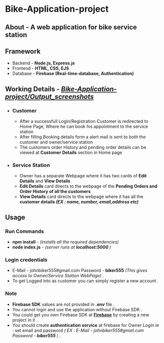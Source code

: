# Bike-Application-project
## About - A web application for bike service station
## Framework
  * Backend  - **Node.js, Express.js** 
  * Frontend - **HTML, CSS, EJS**
  * Database - **Firebase (Real-time-database, Authentication)**
## Working Details - _[Bike-Application-project/Output_screenshots](https://github.com/JacksonStuwart/Bike-Application-project/blob/master/Output_screenshots/)_
 * ### Customer
    * After a successfull Login/Registration Customer is redirected to Home Page, Where he can book his appointment to the service station
    * After filling Booking details form a alert mail is sent to both the customer and owner/service station 
    * The customers order History and pending order details can be viewed at **Customer Details** section in Home page
 * ### Service Station
    * Owner has a separate Webpage where it has two cards of **Edit Details** and **View Details** 
    * **Edit Details** card directs to the webpage of the **Pending Orders and Order History of all the customers** 
    * **View Details** card directs to the webpage where it has all the **customer details _(EX : name, number, email,address etc)_**
## Usage
 ### Run Commands
   * **npm install** - _(installs all the required dependencies)_
   * **node index.js** - _(server runs at **localhost:5000** )_
 ### Login credentials
   * E-Mail - johnbiker555#gmail.com Password - **biker555**  _(This gives access to Owner/Service Station WebPage)_ .
   * To get Logged into as customer you can simply register a new account .
 ### Note
   * **Firebase SDK** values are not provided in **.env** file .
   * You cannot login and use the application without Firebase SDK .
   * You could get you own Firebase SDK at **[Firebase](https://firebase.google.com/)** by creating a new project in it .
   * You should create **authentication service** at firebase for Owner Login ie : set email and password _( EX : E-Mail - johnbiker555#gmail.com Password - **biker555** )_  .

